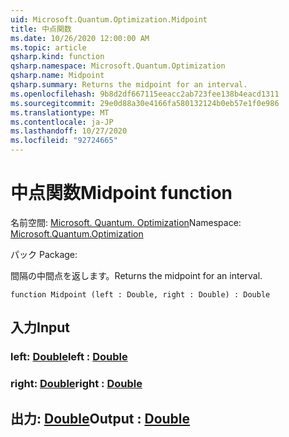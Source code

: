 ```yaml
---
uid: Microsoft.Quantum.Optimization.Midpoint
title: 中点関数
ms.date: 10/26/2020 12:00:00 AM
ms.topic: article
qsharp.kind: function
qsharp.namespace: Microsoft.Quantum.Optimization
qsharp.name: Midpoint
qsharp.summary: Returns the midpoint for an interval.
ms.openlocfilehash: 9b8d2df667115eeacc2ab723fee138b4eacd1311
ms.sourcegitcommit: 29e0d88a30e4166fa580132124b0eb57e1f0e986
ms.translationtype: MT
ms.contentlocale: ja-JP
ms.lasthandoff: 10/27/2020
ms.locfileid: "92724665"
---
```

# <a name="midpoint-function"></a><span data-ttu-id="4a0b0-102">中点関数</span><span class="sxs-lookup"><span data-stu-id="4a0b0-102">Midpoint function</span></span>

<span data-ttu-id="4a0b0-103">名前空間: [Microsoft. Quantum. Optimization](xref:Microsoft.Quantum.Optimization)</span><span class="sxs-lookup"><span data-stu-id="4a0b0-103">Namespace: [Microsoft.Quantum.Optimization](xref:Microsoft.Quantum.Optimization)</span></span>

<span data-ttu-id="4a0b0-104">パック [](https://nuget.org/packages/)</span><span class="sxs-lookup"><span data-stu-id="4a0b0-104">Package: [](https://nuget.org/packages/)</span></span>


<span data-ttu-id="4a0b0-105">間隔の中間点を返します。</span><span class="sxs-lookup"><span data-stu-id="4a0b0-105">Returns the midpoint for an interval.</span></span>

```qsharp
function Midpoint (left : Double, right : Double) : Double
```


## <a name="input"></a><span data-ttu-id="4a0b0-106">入力</span><span class="sxs-lookup"><span data-stu-id="4a0b0-106">Input</span></span>

### <a name="left--double"></a><span data-ttu-id="4a0b0-107">left: [Double](xref:microsoft.quantum.lang-ref.double)</span><span class="sxs-lookup"><span data-stu-id="4a0b0-107">left : [Double](xref:microsoft.quantum.lang-ref.double)</span></span>




### <a name="right--double"></a><span data-ttu-id="4a0b0-108">right: [Double](xref:microsoft.quantum.lang-ref.double)</span><span class="sxs-lookup"><span data-stu-id="4a0b0-108">right : [Double](xref:microsoft.quantum.lang-ref.double)</span></span>





## <a name="output--double"></a><span data-ttu-id="4a0b0-109">出力: [Double](xref:microsoft.quantum.lang-ref.double)</span><span class="sxs-lookup"><span data-stu-id="4a0b0-109">Output : [Double](xref:microsoft.quantum.lang-ref.double)</span></span>

